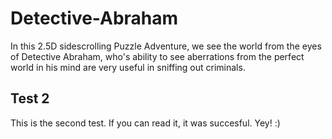 # Detective-Abraham
In this 2.5D sidescrolling Puzzle Adventure, we see the world from the eyes of Detective Abraham, who's ability to see aberrations from the perfect world in his mind are very useful in sniffing out criminals.

## Test 2
This is the second test. If you can read it, it was succesful. Yey! :)